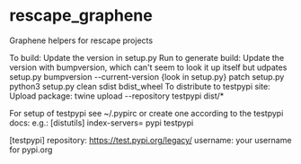 # rescape_graphene
Graphene helpers for rescape projects

To build:
Update the version in setup.py
Run to generate build:
Update the version with bumpversion, which can't seem to look it up itself but udpates setup.py
bumpversion --current-version {look in setup.py} patch setup.py
python3 setup.py clean sdist bdist_wheel
To distribute to testpypi site:
Upload package: twine upload --repository testpypi dist/*

For setup of testpypi see ~/.pypirc or create one according to the testpypi docs:
e.g.:
[distutils]
index-servers=
    pypi
    testpypi

[testpypi]
repository: https://test.pypi.org/legacy/
username: your username for pypi.org
